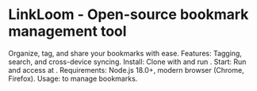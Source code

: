 # LinkLoom - Open-source bookmark management tool
Organize, tag, and share your bookmarks with ease.
Features: Tagging, search, and cross-device syncing.
Install: Clone with  and run .
Start: Run  and access at .
Requirements: Node.js 18.0+, modern browser (Chrome, Firefox).
Usage:  to manage bookmarks.
